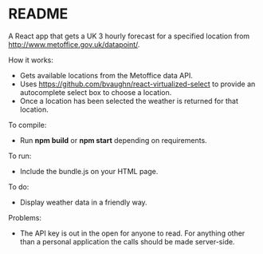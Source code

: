 # README

A React app that gets a UK 3 hourly forecast for a specified location from http://www.metoffice.gov.uk/datapoint/.

How it works:
- Gets available locations from the Metoffice data API.
- Uses https://github.com/bvaughn/react-virtualized-select to provide an autocomplete select box to choose a location.
- Once a location has been selected the weather is returned for that location.

To compile:
- Run **npm build** or **npm start** depending on requirements.

To run:
- Include the bundle.js on your HTML page.

To do:
- Display weather data in a friendly way.

Problems:
- The API key is out in the open for anyone to read. For anything other than a personal application the calls should be made server-side.